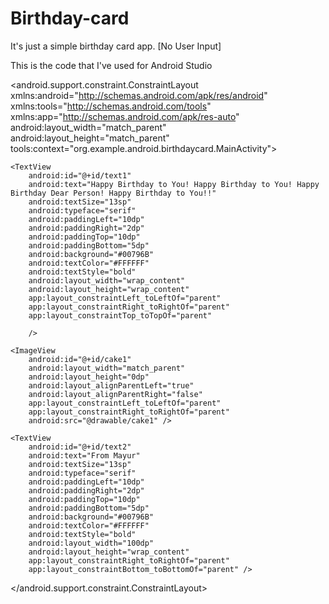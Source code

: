 # Birthday-card
It's just a simple birthday card app. [No User Input]

This is the code that I've used for Android Studio

<?xml version="1.0" encoding="utf-8"?>
<android.support.constraint.ConstraintLayout
    xmlns:android="http://schemas.android.com/apk/res/android"
    xmlns:tools="http://schemas.android.com/tools"
    xmlns:app="http://schemas.android.com/apk/res-auto"
    android:layout_width="match_parent"
    android:layout_height="match_parent"
    tools:context="org.example.android.birthdaycard.MainActivity">

    <TextView
        android:id="@+id/text1"
        android:text="Happy Birthday to You! Happy Birthday to You! Happy Birthday Dear Person! Happy Birthday to You!!"
        android:textSize="13sp"
        android:typeface="serif"
        android:paddingLeft="10dp"
        android:paddingRight="2dp"
        android:paddingTop="10dp"
        android:paddingBottom="5dp"
        android:background="#00796B"
        android:textColor="#FFFFFF"
        android:textStyle="bold"
        android:layout_width="wrap_content"
        android:layout_height="wrap_content"
        app:layout_constraintLeft_toLeftOf="parent"
        app:layout_constraintRight_toRightOf="parent"
        app:layout_constraintTop_toTopOf="parent"

        />

    <ImageView
        android:id="@+id/cake1"
        android:layout_width="match_parent"
        android:layout_height="0dp"
        android:layout_alignParentLeft="true"
        android:layout_alignParentRight="false"
        app:layout_constraintLeft_toLeftOf="parent"
        app:layout_constraintRight_toRightOf="parent"
        android:src="@drawable/cake1" />

    <TextView
        android:id="@+id/text2"
        android:text="From Mayur"
        android:textSize="13sp"
        android:typeface="serif"
        android:paddingLeft="10dp"
        android:paddingRight="2dp"
        android:paddingTop="10dp"
        android:paddingBottom="5dp"
        android:background="#00796B"
        android:textColor="#FFFFFF"
        android:textStyle="bold"
        android:layout_width="100dp"
        android:layout_height="wrap_content"
        app:layout_constraintRight_toRightOf="parent"
        app:layout_constraintBottom_toBottomOf="parent" />
</android.support.constraint.ConstraintLayout>

